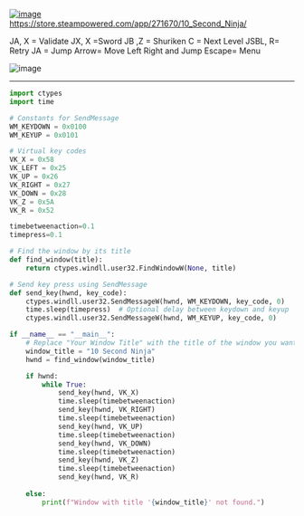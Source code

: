 [![image](https://github.com/EloiStree/2023_11_30_HelloGirleekQARC/assets/20149493/3a54e559-7056-46fd-97eb-bc4745f808f5)](https://store.steampowered.com/app/271670/10_Second_Ninja/)  
https://store.steampowered.com/app/271670/10_Second_Ninja/  


JA,  X = Validate
JX, X =Sword
JB ,Z = Shuriken
C = Next Level
JSBL, R= Retry
JA = Jump
Arrow= Move Left Right and Jump
Escape= Menu

![image](https://github.com/EloiStree/2023_11_30_HelloGirleekQARC/assets/20149493/a2d1cfa8-edef-4bbc-9697-ae18c9fa89b2)




----------



```py
import ctypes
import time

# Constants for SendMessage
WM_KEYDOWN = 0x0100
WM_KEYUP = 0x0101

# Virtual key codes
VK_X = 0x58
VK_LEFT = 0x25
VK_UP = 0x26
VK_RIGHT = 0x27
VK_DOWN = 0x28
VK_Z = 0x5A
VK_R = 0x52

timebetweenaction=0.1
timepress=0.1

# Find the window by its title
def find_window(title):
    return ctypes.windll.user32.FindWindowW(None, title)

# Send key press using SendMessage
def send_key(hwnd, key_code):
    ctypes.windll.user32.SendMessageW(hwnd, WM_KEYDOWN, key_code, 0)
    time.sleep(timepress)  # Optional delay between keydown and keyup
    ctypes.windll.user32.SendMessageW(hwnd, WM_KEYUP, key_code, 0)

if __name__ == "__main__":
    # Replace "Your Window Title" with the title of the window you want to send keys to
    window_title = "10 Second Ninja"
    hwnd = find_window(window_title)

    if hwnd:
        while True:
            send_key(hwnd, VK_X)
            time.sleep(timebetweenaction)
            send_key(hwnd, VK_RIGHT)
            time.sleep(timebetweenaction)
            send_key(hwnd, VK_UP)
            time.sleep(timebetweenaction)
            send_key(hwnd, VK_DOWN)
            time.sleep(timebetweenaction)
            send_key(hwnd, VK_Z)
            time.sleep(timebetweenaction)
            send_key(hwnd, VK_R)
        
    else:
        print(f"Window with title '{window_title}' not found.")
```
